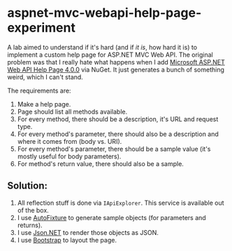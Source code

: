 aspnet-mvc-webapi-help-page-experiment
======================================

A lab aimed to understand if it's hard (and if _it is_, how hard it is) to implement a custom help page for ASP.NET MVC Web API. The original problem was that I really hate what happens when I add [Microsoft ASP.NET Web API Help Page 4.0.0](http://www.nuget.org/packages/microsoft.aspnet.webapi.helppage) via NuGet. It just generates a bunch of something weird, which I can't stand.

The requirements are:

1. Make a help page.
2. Page should list all methods available.
3. For every method, there should be a description, it's URL and request type.
4. For every method's parameter, there should also be a description and where it comes from (body vs. URI).
5. For every method's parameter, there should be a sample value (it's mostly useful for body parameters).
6. For method's return value, there should also be a sample.

## Solution:

1. All reflection stuff is done via `IApiExplorer`. This service is available out of the box.
2. I use [AutoFixture](https://github.com/AutoFixture/AutoFixture) to generate sample objects (for parameters and returns).
3. I use [Json.NET](http://james.newtonking.com/projects/json-net.aspx) to render those objects as JSON.
4. I use [Bootstrap](http://twitter.github.io/bootstrap/) to layout the page.
